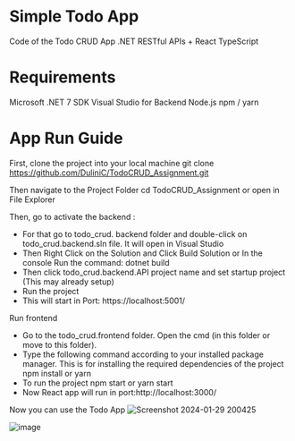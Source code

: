 # Simple Todo App
Code of the Todo CRUD App .NET RESTful APIs + React TypeScript

# Requirements
Microsoft .NET 7 SDK
Visual Studio for Backend
Node.js
npm / yarn

# App Run Guide
First, clone the project into your local machine 
git clone https://github.com/DuliniC/TodoCRUD_Assignment.git

Then navigate to the Project Folder
cd TodoCRUD_Assignment or open in File Explorer

Then, go to activate the backend :
- For that go to todo_crud. backend folder and double-click on todo_crud.backend.sln file. It will open in Visual Studio
- Then Right Click on the Solution and Click Build Solution or In the console Run the command: dotnet build
- Then click todo_crud.backend.API project name and set startup project (This may already setup)
- Run the project
- This will start in Port: https://localhost:5001/
  
Run frontend
- Go to the todo_crud.frontend folder. Open the cmd (in this folder or move to this folder).
- Type the following command according to your installed package manager. This is for installing the required dependencies of the project 
    npm install
    or
    yarn
- To run the project
   npm start
   or
   yarn start
- Now React app will run in port:http://localhost:3000/

Now you can use the Todo App
![Screenshot 2024-01-29 200425](https://github.com/DuliniC/TodoCRUDApp/assets/97654533/230b2385-338f-4340-8abd-efdaa8e203cc)

![image](https://github.com/DuliniC/TodoCRUDApp/assets/97654533/55aa6c6b-6fff-4896-8ea8-0eb511eb313b)
